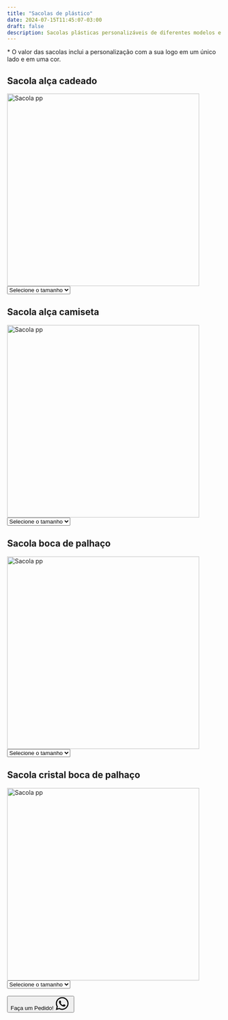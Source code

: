 ```yaml
---
title: "Sacolas de plástico"
date: 2024-07-15T11:45:07-03:00
draft: false
description: Sacolas plásticas personalizáveis de diferentes modelos e tamanhos.
---
```



<p>* O valor das sacolas inclui a personalização com a sua logo em um único lado e em uma cor.</p>


## Sacola alça cadeado

<img src="/img/products/alca-cadeado.jpeg" alt="Sacola pp" title="Sacola pp" style="width: 450px; height: auto;">

<select id="tamanho1" onchange="mostrarPreco1()">
  <option value="" selected>Selecione o tamanho</option>
  <option value="pp">30x55x0,12</option>
  <option value="p">40x60x0,12</option>
</select>

<div id="preco1"></div>

<script>
  function mostrarPreco1() {
    var tamanhoSelecionado1 = document.getElementById("tamanho1").value;
    var preco1;

    switch (tamanhoSelecionado1) {
      case "pp":
        preco1 = "1000 sacolas: R$ 0,87 por unidade<br>" +
                "500 sacolas: R$ 0,97 por unidade<br>";
        break;
      case "p":
        preco1 = "1000 sacolas: R$ 1,05 por unidade<br>" +
                "500 sacolas: R$ 1,15 por unidade<br>";
        break;
      default:
        preco1 = "";
    }

    document.getElementById("preco1").innerHTML = preco1;
  }
</script>


## Sacola alça camiseta

<img src="/img/products/alca-camiseta.jpeg" alt="Sacola pp" title="Sacola pp" style="width: 450px; height: auto;">

<select id="tamanho2" onchange="mostrarPreco2()">
  <option value="" selected>Selecione o tamanho</option>
  <option value="pp">45x50x0,07</option>
  <option value="p">45x60x0,07</option>
  <option value="m">60x75x0,07</option>
  <option value="g">45x50x0,10</option>
  <option value="xg">45x60x0,10</option>
  <option value="xxg">60x75x0,10</option>
</select>

<div id="preco2"></div>

<script>
  function mostrarPreco2() {
    var tamanhoSelecionado2 = document.getElementById("tamanho2").value;
    var preco2;

    switch (tamanhoSelecionado2) {
      case "pp":
        preco2 = "1000 sacolas: R$ 0,78 por unidade<br>" +
                "500 sacolas: R$ 0,88 por unidade<br>";
        break;
      case "p":
        preco2 = "1000 sacolas: R$ 0,84 por unidade<br>" +
                "500 sacolas: R$ 0,94 por unidade<br>";
        break;
      case "m":
        preco2 = "1000 sacolas: R$ 1,08 por unidade<br>" +
                "500 sacolas: R$ 1,18 por unidade<br>";
        break;
      case "g":
        preco2 = "1000 sacolas: R$ 0,91 por unidade<br>" +
                "500 sacolas: R$ 1,01 por unidade<br>";
        break;
      case "xg":
        preco2 = "1000 sacolas: R$ 0,99 por unidade<br>" +
                "500 sacolas: R$ 1,09 por unidade<br>";
        break;
      case "xxg":
        preco2 = "1000 sacolas: R$ 1,34 por unidade<br>" +
                "500 sacolas: R$ 1,44 por unidade<br>";
        break;
      default:
        preco2 = "";
    }

    document.getElementById("preco2").innerHTML = preco2;
  }
</script>


## Sacola boca de palhaço

<img src="/img/products/boca-palhaco.jpeg" alt="Sacola pp" title="Sacola pp" style="width: 450px; height: auto;">

<select id="tamanho3" onchange="mostrarPreco3()">
  <option value="" selected>Selecione o tamanho</option>
  <option value="pp">15x20x0,07</option>
  <option value="p">20x30x0,07</option>
  <option value="m">25x30x0,07</option>
  <option value="g">30x40x0,07</option>
  <option value="xg">40x50x0,07</option>
  <option value="xxg">15x20x0,12</option>
  <option value="xxxg">20x30x0,12</option>
  <option value="xxxxg">25x30x0,12</option>
  <option value="xxxxxg">30x40x0,12</option>
  <option value="xxxxxxg">40x50x0,12</option>
</select>

<div id="preco3"></div>

<script>
  function mostrarPreco3() {
    var tamanhoSelecionado3 = document.getElementById("tamanho3").value;
    var preco3;

    switch (tamanhoSelecionado3) {
      case "pp":
        preco3 = "1000 sacolas: R$ 0,52 por unidade<br>" +
                "500 sacolas: R$ 0,62 por unidade<br>";
        break;
      case "p":
        preco3 = "1000 sacolas: R$ 0,56 por unidade<br>" +
                "500 sacolas: R$ 0,66 por unidade<br>";
        break;
      case "m":
        preco3 = "1000 sacolas: R$ 0,58 por unidade<br>" +
                "500 sacolas: R$ 0,68 por unidade<br>";
        break;
      case "g":
        preco3 = "1000 sacolas: R$ 0,64 por unidade<br>" +
                "500 sacolas: R$ 0,74 por unidade<br>";
        break;
      case "xg":
        preco3 = "1000 sacolas: R$ 0,75 por unidade<br>" +
                "500 sacolas: R$ 0,85 por unidade<br>";
        break;
      case "xxg":
        preco3 = "1000 sacolas: R$ 0,55 por unidade<br>" +
                "500 sacolas: R$ 0,65 por unidade<br>";
        break;
      case "xxxg":
        preco3 = "1000 sacolas: R$ 0,62 por unidade<br>" +
                "500 sacolas: R$ 0,72 por unidade<br>";
        break;
      case "xxxxg":
        preco3 = "1000 sacolas: R$ 0,65 por unidade<br>" +
                "500 sacolas: R$ 0,75 por unidade<br>";
        break;
      case "xxxxxg":
        preco3 = "1000 sacolas: R$ 0,75 por unidade<br>" +
                "500 sacolas: R$ 0,85 por unidade<br>";
        break;
      case "xxxxxxg":
        preco3 = "1000 sacolas: R$ 0,95 por unidade<br>" +
                "500 sacolas: R$ 1,05 por unidade<br>";
        break;
      default:
        preco3 = "";
    }

    document.getElementById("preco3").innerHTML = preco3;
  }
</script>



## Sacola cristal boca de palhaço

<img src="/img/products/sacola-plastico-cristal-palhaco.jpeg" alt="Sacola pp" title="Sacola pp" style="width: 450px; height: auto;">

<select id="tamanho4" onchange="mostrarPreco4()">
  <option value="" selected>Selecione o tamanho</option>
  <option value="pp">15x20x0,12</option>
  <option value="p">20x30x0,12</option>
  <option value="m">25x30x0,12</option>
  <option value="g">30x40x0,12</option>
  <option value="xg">40x50x0,12</option>
</select>

<div id="preco4"></div>

<script>
  function mostrarPreco4() {
    var tamanhoSelecionado4 = document.getElementById("tamanho4").value;
    var preco4;

    switch (tamanhoSelecionado4) {
      case "pp":
        preco4 = "1000 sacolas: R$ 0,58 por unidade<br>" +
                "500 sacolas: R$ 0,68 por unidade<br>";
        break;
      case "p":
        preco4 = "1000 sacolas: R$ 0,65 por unidade<br>" +
                "500 sacolas: R$ 0,75 por unidade<br>";
        break;
      case "m":
        preco4 = "1000 sacolas: R$ 0,69 por unidade<br>" +
                "500 sacolas: R$ 0,79 por unidade<br>";
        break;
      case "g":
        preco4 = "1000 sacolas: R$ 0,81 por unidade<br>" +
                "500 sacolas: R$ 0,91 por unidade<br>";
        break;
      case "xg":
        preco4 = "1000 sacolas: R$ 1,04 por unidade<br>" +
                "500 sacolas: R$ 1,14 por unidade<br>";
        break;
      default:
        preco4 = "";
    }

    document.getElementById("preco4").innerHTML = preco4;
  }
</script>




<br>

<button id="whatsapp-button" class="bg-green-500 hover:bg-green-600 text-black font-semibold py-2 px-4 rounded flex">
  Faça um Pedido!<svg xmlns="http://www.w3.org/2000/svg" width="40" height="30" fill="currentColor" class="bi bi-whatsapp whatsapp-logo" viewBox="0 0 16 16">
    <path d="M13.601 2.326A7.85 7.85 0 0 0 7.994 0C3.627 0 .068 3.558.064 7.926c0 1.399.366 2.76 1.057 3.965L0 16l4.204-1.102a7.9 7.9 0 0 0 3.79.965h.004c4.368 0 7.926-3.558 7.93-7.93A7.9 7.9 0 0 0 13.6 2.326zM7.994 14.521a6.6 6.6 0 0 1-3.356-.92l-.24-.144-2.494.654.666-2.433-.156-.251a6.56 6.56 0 0 1-1.007-3.505c0-3.626 2.957-6.584 6.591-6.584a6.56 6.56 0 0 1 4.66 1.931 6.56 6.56 0 0 1 1.928 4.66c-.004 3.639-2.961 6.592-6.592 6.592m3.615-4.934c-.197-.099-1.17-.578-1.353-.646-.182-.065-.315-.099-.445.099-.133.197-.513.646-.627.775-.114.133-.232.148-.43.05-.197-.1-.836-.308-1.592-.985-.59-.525-.985-1.175-1.103-1.372-.114-.198-.011-.304.088-.403.087-.088.197-.232.296-.346.1-.114.133-.198.198-.33.065-.134.034-.248-.015-.347-.05-.099-.445-1.076-.612-1.47-.16-.389-.323-.335-.445-.34-.114-.007-.247-.007-.38-.007a.73.73 0 0 0-.529.247c-.182.198-.691.677-.691 1.654s.71 1.916.81 2.049c.098.133 1.394 2.132 3.383 2.992.47.205.84.326 1.129.418.475.152.904.129 1.246.08.38-.058 1.171-.48 1.338-.943.164-.464.164-.86.114-.943-.049-.084-.182-.133-.38-.232"/></svg>
</button>

<script>
  document.getElementById('whatsapp-button').addEventListener('click', function() {
      window.location.href = 'https://api.whatsapp.com/send?1=pt_BR&phone=5524999043166';
  });
</script>

